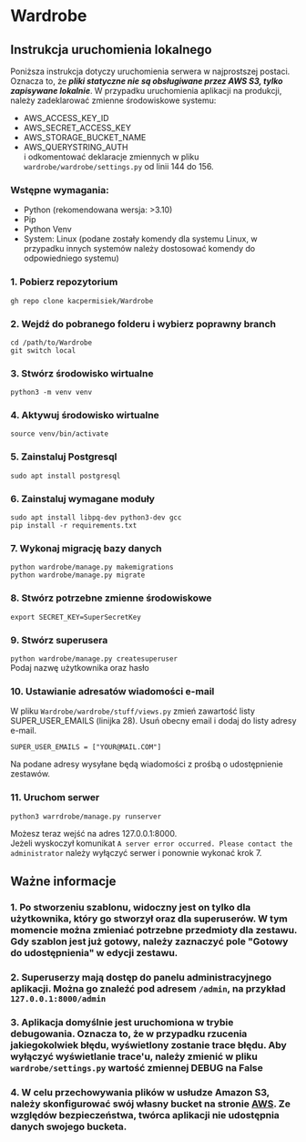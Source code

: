 # Wardrobe
 
## Instrukcja uruchomienia lokalnego

Poniższa instrukcja dotyczy uruchomienia serwera w najprostszej postaci. Oznacza to, że ***pliki statyczne nie są obsługiwane przez AWS S3, tylko zapisywane lokalnie***. W przypadku uruchomienia aplikacji na produkcji, należy zadeklarować zmienne środowiskowe systemu:
* AWS_ACCESS_KEY_ID
* AWS_SECRET_ACCESS_KEY
* AWS_STORAGE_BUCKET_NAME
* AWS_QUERYSTRING_AUTH  
i odkomentować deklaracje zmiennych w pliku `wardrobe/wardrobe/settings.py` od linii 144 do 156.

### Wstępne wymagania:
* Python (rekomendowana wersja: >3.10)
* Pip
* Python Venv
* System: Linux (podane zostały komendy dla systemu Linux, w przypadku innych systemów należy dostosować komendy do odpowiedniego systemu)

### 1. Pobierz repozytorium
```gh repo clone kacpermisiek/Wardrobe```

### 2. Wejdź do pobranego folderu i wybierz poprawny branch
```cd /path/to/Wardrobe```  
```git switch local```

### 3. Stwórz środowisko wirtualne
```python3 -m venv venv```  

### 4. Aktywuj środowisko wirtualne
```source venv/bin/activate```

### 5. Zainstaluj Postgresql
```sudo apt install postgresql ```

### 6. Zainstaluj wymagane moduły
```sudo apt install libpq-dev python3-dev gcc```  
```pip install -r requirements.txt```

### 7. Wykonaj migrację bazy danych
```python wardrobe/manage.py makemigrations```  
```python wardrobe/manage.py migrate```

### 8. Stwórz potrzebne zmienne środowiskowe
```export SECRET_KEY=SuperSecretKey```

### 9. Stwórz superusera
```python wardrobe/manage.py createsuperuser```  
Podaj nazwę użytkownika oraz hasło

### 10. Ustawianie adresatów wiadomości e-mail  
W pliku `Wardrobe/wardrobe/stuff/views.py` zmień zawartość listy SUPER_USER_EMAILS (linijka 28). Usuń obecny email i dodaj do listy adresy e-mail. 

```SUPER_USER_EMAILS = ["YOUR@MAIL.COM"] ```  

Na podane adresy wysyłane będą wiadomości z prośbą o udostępnienie zestawów.


### 11. Uruchom serwer
```python3 warrdrobe/manage.py runserver```

Możesz teraz wejść na adres 127.0.0.1:8000.  
Jeżeli wyskoczył komunikat `A server error occurred. Please contact the administrator` należy wyłączyć serwer i ponownie wykonać krok 7.


## Ważne informacje
### 1. Po stworzeniu szablonu, widoczny jest on tylko dla użytkownika, który go stworzył oraz dla superuserów. W tym momencie można zmieniać potrzebne przedmioty dla zestawu. Gdy szablon jest już gotowy, należy zaznaczyć pole "Gotowy do udostępnienia" w edycji zestawu.

### 2. Superuserzy mają dostęp do panelu administracyjnego aplikacji. Można go znaleźć pod adresem `/admin`, na przykład `127.0.0.1:8000/admin`

### 3. Aplikacja domyślnie jest uruchomiona w trybie debugowania. Oznacza to, że w przypadku rzucenia jakiegokolwiek błędu, wyświetlony zostanie trace błędu. Aby wyłączyć wyświetlanie trace'u, należy zmienić w pliku `wardrobe/settings.py` wartość zmiennej DEBUG na False

### 4. W celu przechowywania plików w usłudze Amazon S3, należy skonfigurować swój własny bucket na stronie [AWS](https://aws.amazon.com/pm/serv-s3/?trk=518a7bef-5b4f-4462-ad55-80e5c177f12b&sc_channel=ps&ef_id=Cj0KCQjwz6ShBhCMARIsAH9A0qXEBriQ2zlsmv5QCdetZ9IL1GmrjWmXst6Ph0NWIwbTt-qKPQNbNngaAjSPEALw_wcB:G:s&s_kwcid=AL!4422!3!645186213484!e!!g!!amazon%20s3!19579892800!143689755565). Ze względów bezpieczeństwa, twórca aplikacji nie udostępnia danych swojego bucketa.

